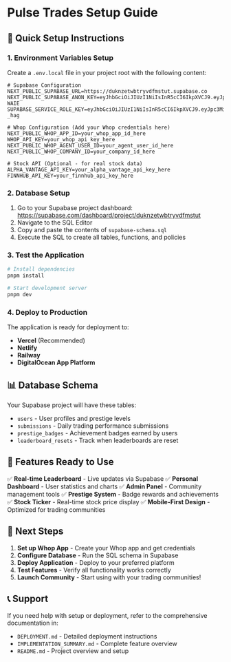 # Pulse Trades Setup Guide

## 🚀 Quick Setup Instructions

### 1. Environment Variables Setup

Create a `.env.local` file in your project root with the following content:

```env
# Supabase Configuration
NEXT_PUBLIC_SUPABASE_URL=https://duknzetwbtryvdfmstut.supabase.co
NEXT_PUBLIC_SUPABASE_ANON_KEY=eyJhbGciOiJIUzI1NiIsInR5cCI6IkpXVCJ9.eyJpc3MiOiJzdXBhYmFzZSIsInJlZiI6ImR1a256ZXR3YnRyeXZkZm1zdHV0Iiwicm9sZSI6ImFub24iLCJpYXQiOjE3NjA4MTYyOTMsImV4cCI6MjA3NjM5MjI5M30.54d6MqfFn1uzp9uXURqZBBISxx10GWS1r6WQ0L-WAIE
SUPABASE_SERVICE_ROLE_KEY=eyJhbGciOiJIUzI1NiIsInR5cCI6IkpXVCJ9.eyJpc3MiOiJzdXBhYmFzZSIsInJlZiI6ImR1a256ZXR3YnRyeXZkZm1zdHV0Iiwicm9sZSI6InNlcnZpY2Vfcm9sZSIsImlhdCI6MTc2MDgxNjI5MywiZXhwIjoyMDc2MzkyMjkzfQ.AA85BoUQMgWcCApHGksBc6WezF7wihf8Zm83nx-_hag

# Whop Configuration (Add your Whop credentials here)
NEXT_PUBLIC_WHOP_APP_ID=your_whop_app_id_here
WHOP_API_KEY=your_whop_api_key_here
NEXT_PUBLIC_WHOP_AGENT_USER_ID=your_agent_user_id_here
NEXT_PUBLIC_WHOP_COMPANY_ID=your_company_id_here

# Stock API (Optional - for real stock data)
ALPHA_VANTAGE_API_KEY=your_alpha_vantage_api_key_here
FINNHUB_API_KEY=your_finnhub_api_key_here
```

### 2. Database Setup

1. Go to your Supabase project dashboard: https://supabase.com/dashboard/project/duknzetwbtryvdfmstut
2. Navigate to the SQL Editor
3. Copy and paste the contents of `supabase-schema.sql`
4. Execute the SQL to create all tables, functions, and policies

### 3. Test the Application

```bash
# Install dependencies
pnpm install

# Start development server
pnpm dev
```

### 4. Deploy to Production

The application is ready for deployment to:
- **Vercel** (Recommended)
- **Netlify**
- **Railway**
- **DigitalOcean App Platform**

## 📊 Database Schema

Your Supabase project will have these tables:
- `users` - User profiles and prestige levels
- `submissions` - Daily trading performance submissions
- `prestige_badges` - Achievement badges earned by users
- `leaderboard_resets` - Track when leaderboards are reset

## 🔧 Features Ready to Use

✅ **Real-time Leaderboard** - Live updates via Supabase
✅ **Personal Dashboard** - User statistics and charts
✅ **Admin Panel** - Community management tools
✅ **Prestige System** - Badge rewards and achievements
✅ **Stock Ticker** - Real-time stock price display
✅ **Mobile-First Design** - Optimized for trading communities

## 🎯 Next Steps

1. **Set up Whop App** - Create your Whop app and get credentials
2. **Configure Database** - Run the SQL schema in Supabase
3. **Deploy Application** - Deploy to your preferred platform
4. **Test Features** - Verify all functionality works correctly
5. **Launch Community** - Start using with your trading communities!

## 📞 Support

If you need help with setup or deployment, refer to the comprehensive documentation in:
- `DEPLOYMENT.md` - Detailed deployment instructions
- `IMPLEMENTATION_SUMMARY.md` - Complete feature overview
- `README.md` - Project overview and setup
